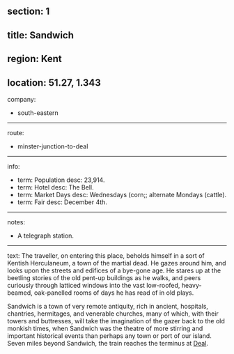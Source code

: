 section: 1
----
title: Sandwich
----
region: Kent
----
location: 51.27, 1.343
----
company:
- south-eastern
----
route:
- minster-junction-to-deal
----
info:
- term: Population
  desc: 23,914.
- term: Hotel
  desc: The Bell.
- term: Market Days
  desc: Wednesdays (corn;; alternate Mondays (cattle).
- term: Fair
  desc: December 4th.
----
notes:
- A telegraph station.
----
text: The traveller, on entering this place, beholds himself in a sort of Kentish Herculaneum, a town of the martial dead. He gazes around him, and looks upon the streets and edifices of a bye-gone age. He stares up at the beetling stories of the old pent-up buildings as he walks, and peers curiously through latticed windows into the vast low-roofed, heavy-beamed, oak-panelled rooms of days he has read of in old plays.

Sandwich is a town of very remote antiquity, rich in ancient, hospitals, chantries, hermitages, and venerable churches, many of which, with their towers and buttresses, will take the imagination of the gazer back to the old monkish times, when Sandwich was the theatre of more stirring and important historical events than perhaps any town or port of our island. Seven miles beyond Sandwich, the train reaches the terminus at [Deal](/stations/deal).
